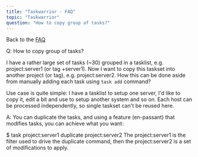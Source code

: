 ```yaml
---
title: "Taskwarrior - FAQ"
topic: "Taskwarrior"
question: "How to copy group of tasks?"
---
```


Back to the [FAQ](/support/faq)

Q: How to copy group of tasks?

I have a rather large set of tasks (~30) grouped in a tasklist, e.g. project:server1 (or tag +server1). Now I want to copy this taskset into another project (or tag), e.g. project:server2. How this can be done aside from manually adding each task using `task add` command?

Use case is quite simple: I have a tasklist to setup one server, I'd like to copy it, edit a bit and use to setup another system and so on. Each host can be processed independently, so single taskset can't be reused here.

A: You can duplicate the tasks, and using a feature (en-passant) that modifies tasks, you can achieve what you want:

$ task project:server1 duplicate project:server2
The project:server1 is the filter used to drive the duplicate command, then the project:server2 is a set of modifications to apply.

